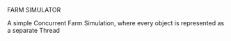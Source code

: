 FARM SIMULATOR

A simple Concurrent Farm Simulation, where every object is represented as a separate Thread
